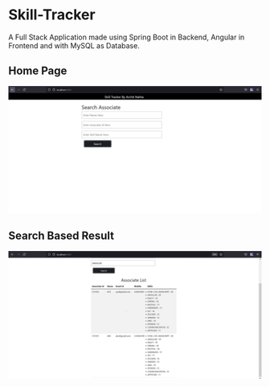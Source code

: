 # Skill-Tracker
A Full Stack Application made using Spring Boot in Backend, Angular in Frontend and with MySQL as Database.

## Home Page
![Home Page](https://github.com/architnahta/Skill-Tracker/blob/main/screenshots/homepage.JPG)

## Search Based Result
![Image](https://github.com/architnahta/Skill-Tracker/blob/main/screenshots/homepage-search.JPG)
